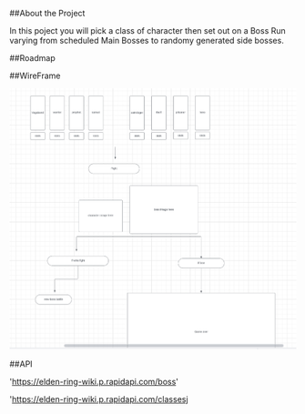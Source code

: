 <!-- About the Project -->

##About the Project

In this poject you will pick a class of character then set out on a Boss Run varying from scheduled Main Bosses to randomy generated side bosses.

<!-- Roadmao -->

##Roadmap



<!-- WireFrame -->

##WireFrame

![Simple Ring Screen Shot](Images/Screenshot%202023-07-01%20at%202.04.05%20PM.png)


<!-- API -->

##API

'https://elden-ring-wiki.p.rapidapi.com/boss'

'https://elden-ring-wiki.p.rapidapi.com/classesj
